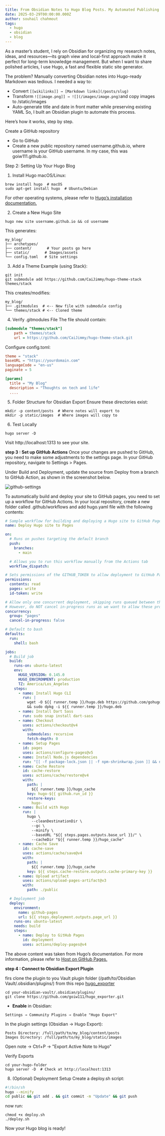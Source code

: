 ```yaml
---
title: From Obsidian Notes to Hugo Blog Posts. My Automated Publishing Workflow
date: 2025-03-29T00:00:00.000Z
author: souhail chahmout
tags:
  - hugo
  - obsidian
  - blog
---
```

As a master’s student, I rely on Obsidian for organizing my research notes, ideas, and resources—its graph view and local-first approach make it perfect for long-term knowledge management. But when I want to share polished articles, I use Hugo, a fast and flexible static site generator.

The problem? Manually converting Obsidian notes into Hugo-ready Markdown was tedious. I needed a way to:

- Convert ```[[wikilinks]] → [Markdown links](/posts/slug)```
- Transform ```![[image.png]] → ![](/images/image.png)```and copy images to /static/images
- Auto-generate title and date in front matter while preserving existing YAML
So, I built an Obsidian plugin to automate this process. 

Here’s how it works, step by step.

Create a GitHub repository
- Go to GitHub
- Create a new public repository named username.github.io, where username is your GitHub username. In my case, this was goiw111.github.io.

Step 2: Setting Up Your Hugo Blog

1. Install Hugo
macOS/Linux:

```
brew install hugo  # macOS
sudo apt-get install hugo  # Ubuntu/Debian
```

For other operating systems, please refer to [Hugo’s installation documentation.](https://gohugo.io/installation/)

2. Create a New Hugo Site
```
hugo new site username.github.io && cd username
```

This generates:
```
my_blog/
├── archetypes/
├── content/       # Your posts go here
├── static/       # Images/assets
└── config.toml   # Site settings
```

3. Add a Theme
Example (using Stack):

```
git init
git submodule add https://github.com/CaiJimmy/hugo-theme-stack themes/stack
```

This creates/modifies:

```
my_blog/
├── .gitmodules  # <-- New file with submodule config
└── themes/stack # <-- Cloned theme
```

4. Verify .gitmodules File
The file should contain:

```ini
[submodule "themes/stack"]
	path = themes/stack
	url = https://github.com/CaiJimmy/hugo-theme-stack.git
```

Configure config.toml:
```toml
theme = "stack"
baseURL = "https://yourdomain.com"
languageCode = "en-us"
paginate = 5

[params]
  title = "My Blog"
  description = "Thoughts on tech and life"
  ....
```
5. Folder Structure for Obsidian Export
Ensure these directories exist:

```
mkdir -p content/posts  # Where notes will export to
mkdir -p static/images  # Where images will copy to
```
6. Test Locally
```
hugo server -D
```
Visit http://localhost:1313 to see your site.

**step 3 : Set up GitHub Actions**
Once your changes are pushed to GitHub, you need to make some adjustments to the settings page. In your GitHub repository, navigate to Settings > Pages.

Under Build and Deployment, update the source from Deploy from a branch to GitHub Action, as shown in the screenshot below.

![github-settings](/images/github-settings.png)

To automatically build and deploy your site to GitHub pages, you need to set up a workflow for GitHub Actions. In your local repository, create a new folder called .github/workflows and add hugo.yaml file with the following contents:

```yaml
# Sample workflow for building and deploying a Hugo site to GitHub Pages
name: Deploy Hugo site to Pages

on:
  # Runs on pushes targeting the default branch
  push:
    branches:
      - main

  # Allows you to run this workflow manually from the Actions tab
  workflow_dispatch:

# Sets permissions of the GITHUB_TOKEN to allow deployment to GitHub Pages
permissions:
  contents: read
  pages: write
  id-token: write

# Allow only one concurrent deployment, skipping runs queued between the run in-progress and latest queued.
# However, do NOT cancel in-progress runs as we want to allow these production deployments to complete.
concurrency:
  group: "pages"
  cancel-in-progress: false

# Default to bash
defaults:
  run:
    shell: bash

jobs:
  # Build job
  build:
    runs-on: ubuntu-latest
    env:
      HUGO_VERSION: 0.145.0
      HUGO_ENVIRONMENT: production
      TZ: America/Los_Angeles
    steps:
      - name: Install Hugo CLI
        run: |
          wget -O ${{ runner.temp }}/hugo.deb https://github.com/gohugoio/hugo/releases/download/v${HUGO_VERSION}/hugo_extended_${HUGO_VERSION}_linux-amd64.deb \
          && sudo dpkg -i ${{ runner.temp }}/hugo.deb
      - name: Install Dart Sass
        run: sudo snap install dart-sass
      - name: Checkout
        uses: actions/checkout@v4
        with:
          submodules: recursive
          fetch-depth: 0
      - name: Setup Pages
        id: pages
        uses: actions/configure-pages@v5
      - name: Install Node.js dependencies
        run: "[[ -f package-lock.json || -f npm-shrinkwrap.json ]] && npm ci || true"
      - name: Cache Restore
        id: cache-restore
        uses: actions/cache/restore@v4
        with:
          path: |
            ${{ runner.temp }}/hugo_cache
          key: hugo-${{ github.run_id }}
          restore-keys:
            hugo-
      - name: Build with Hugo
        run: |
          hugo \
	        --cleanDestinationDir \
            --gc \
            --minify \
            --baseURL "${{ steps.pages.outputs.base_url }}/" \
            --cacheDir "${{ runner.temp }}/hugo_cache"
      - name: Cache Save
        id: cache-save
        uses: actions/cache/save@v4
        with:
          path: |
            ${{ runner.temp }}/hugo_cache
          key: ${{ steps.cache-restore.outputs.cache-primary-key }}
      - name: Upload artifact
        uses: actions/upload-pages-artifact@v3
        with:
          path: ./public

  # Deployment job
  deploy:
    environment:
      name: github-pages
      url: ${{ steps.deployment.outputs.page_url }}
    runs-on: ubuntu-latest
    needs: build
    steps:
      - name: Deploy to GitHub Pages
        id: deployment
        uses: actions/deploy-pages@v4
```

The above content was taken from Hugo’s documentation. For more information, please refer to [Host on GitHub Pages.](https://gohugo.io/hosting-and-deployment/hosting-on-github/)

**step 4 : Connect to Obsidian Export Plugin**

firs clone the plugin to you Vault plugin folder (/path/to/Obsidian Vault/.obsidian/plugins/)
from this repo [hugo_exporter](https://github.com/goiw111/hugo_exporter)

```
cd your-obsidian-vault/.obsidian/plugins/
git clone https://github.com/goiw111/hugo_exporter.git
```
- **Enable** in Obsidian:  
```
Settings → Community Plugins → Enable "Hugo Export"
```

In the plugin settings (Obsidian → Hugo Export):

```
Posts Directory: /full/path/to/my_blog/content/posts 
Images Directory: /full/path/to/my_blog/static/images 
```

Open note → Ctrl+P → "Export Active Note to Hugo"

Verify Exports
```
cd your-hugo-folder
hugo server -D  # Check at http://localhost:1313
```

8. (Optional) Deployment Setup
Create a deploy.sh script:

```bash
#!/bin/sh
hugo --minify
cd public && git add . && git commit -m "Update" && git push
```
now run:
```
chmod +x deploy.sh
./deploy.sh
```
Now your Hugo blog is ready!
